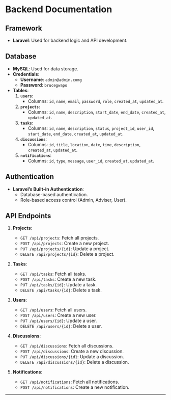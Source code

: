 # **Backend Documentation**

## **Framework**
- **Laravel**: Used for backend logic and API development.

## **Database**
- **MySQL**: Used for data storage.
- **Credentials**:
  - **Username**: `admin@admin.comg`
  - **Password**: `brucegwapo`
- **Tables**:
  1. **`users`**:
     - Columns: `id`, `name`, `email`, `password`, `role`, `created_at`, `updated_at`.
  2. **`projects`**:
     - Columns: `id`, `name`, `description`, `start_date`, `end_date`, `created_at`, `updated_at`.
  3. **`tasks`**:
     - Columns: `id`, `name`, `description`, `status`, `project_id`, `user_id`, `start_date`, `end_date`, `created_at`, `updated_at`.
  4. **`discussions`**:
     - Columns: `id`, `title`, `location`, `date`, `time`, `description`, `created_at`, `updated_at`.
  5. **`notifications`**:
     - Columns: `id`, `type`, `message`, `user_id`, `created_at`, `updated_at`.

## **Authentication**
- **Laravel’s Built-in Authentication**:
  - Database-based authentication.
  - Role-based access control (Admin, Adviser, User).

## **API Endpoints**
1. **Projects**:
   - `GET /api/projects`: Fetch all projects.
   - `POST /api/projects`: Create a new project.
   - `PUT /api/projects/{id}`: Update a project.
   - `DELETE /api/projects/{id}`: Delete a project.

2. **Tasks**:
   - `GET /api/tasks`: Fetch all tasks.
   - `POST /api/tasks`: Create a new task.
   - `PUT /api/tasks/{id}`: Update a task.
   - `DELETE /api/tasks/{id}`: Delete a task.

3. **Users**:
   - `GET /api/users`: Fetch all users.
   - `POST /api/users`: Create a new user.
   - `PUT /api/users/{id}`: Update a user.
   - `DELETE /api/users/{id}`: Delete a user.

4. **Discussions**:
   - `GET /api/discussions`: Fetch all discussions.
   - `POST /api/discussions`: Create a new discussion.
   - `PUT /api/discussions/{id}`: Update a discussion.
   - `DELETE /api/discussions/{id}`: Delete a discussion.

5. **Notifications**:
   - `GET /api/notifications`: Fetch all notifications.
   - `POST /api/notifications`: Create a new notification.

---